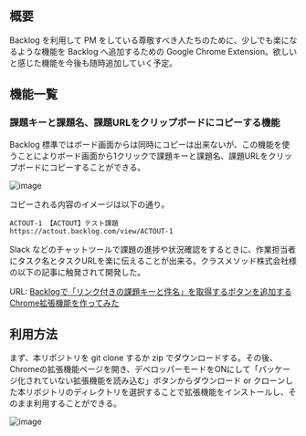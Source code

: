 ## 概要

Backlog を利用して PM をしている尊敬すべき人たちのために、少しでも楽になるような機能を Backlog へ追加するための Google Chrome Extension。欲しいと感じた機能を今後も随時追加していく予定。

## 機能一覧

### 課題キーと課題名、課題URLをクリップボードにコピーする機能

Backlog 標準ではボード画面からは同時にコピーは出来ないが、この機能を使うことによりボード画面から1クリックで課題キーと課題名、課題URLをクリップボードにコピーすることができる。

![image](https://i.gyazo.com/ef2e7da96a722ddd187485c2a6bf1069.gif)

コピーされる内容のイメージは以下の通り。

```
ACTOUT-1 【ACTOUT】テスト課題
https://actout.backlog.com/view/ACTOUT-1
```

Slack などのチャットツールで課題の進捗や状況確認をするときに、作業担当者にタスク名とタスクURLを楽に伝えることが出来る。クラスメソッド株式会社様の以下の記事に触発されて開発した。

URL: [Backlogで「リンク付きの課題キーと件名」を取得するボタンを追加するChrome拡張機能を作ってみた](https://dev.classmethod.jp/articles/backlog-copy-link-chrome-extension/)

## 利用方法

まず、本リポジトリを git clone するか zip でダウンロードする。その後、Chromeの拡張機能ページを開き、デベロッパーモードをONにして「パッケージ化されていない拡張機能を読み込む」ボタンからダウンロード or クローンした本リポジトリのディレクトリを選択することで拡張機能をインストールし、そのまま利用することができる。

![image](https://i.gyazo.com/1d02a8071c6b39bc269eaa16d37054ab.png)
